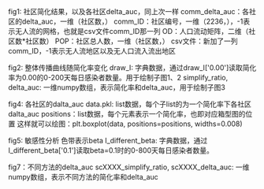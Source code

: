 fig1: 社区简化结果，以及各社区delta_auc，同上次一样
    comm_delta_auc：各社区的delta_auc，一维（社区数，）
    comm_ID：社区编号，一维（2236，），-1表示无人流的网格，也就是csv文件comm_ID那一列
    OD：人口流动矩阵，二维（社区数*社区数）
    POP：社区总人数，一维（社区数，）
    csv文件：新加了一列comm_ID，-1表示无人流地区以及无人口流入流出地区

fig2: 整体传播曲线随简化率变化
    draw_I: 字典数据，通过draw_I['0.00']读取简化率为0.00的0-200天每日感染者数量。用于绘制子图1、2
    simplify_ratio, delta_auc: 一维numpy数组，表示简化率和delta_auc，用于绘制子图3

fig4: 各社区的dalta_auc
    data.pkl: list数据，每个子list的为一个简化率下各社区dalta_auc
    positions：list数据，每个元素表示一个简化率，也即对应箱型图的位置
    这样就可以绘图：plt.boxplot(data, positions=positions, widths=0.008)

fig5: 敏感性分析 色带表示beta
    I_different_beta: 字典数据，通过I_different_beta['0.1']读取beta=0.1时的0-800天每日感染者数量。

fig7：不同方法的delta_auc
    scXXXX_simplify_ratio, scXXXX_delta_auc: 一维numpy数组，表示不同方法的简化率和delta_auc